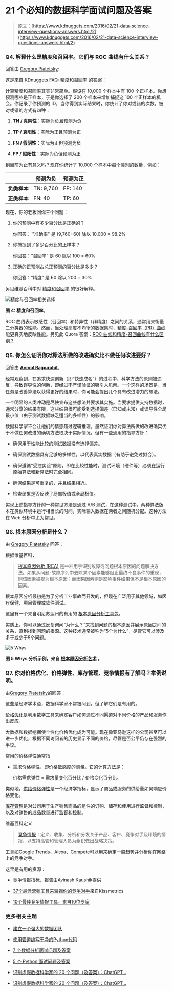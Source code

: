# 21 个必知的数据科学面试问题及答案

> 原文：[https://www.kdnuggets.com/2016/02/21-data-science-interview-questions-answers.html/2](https://www.kdnuggets.com/2016/02/21-data-science-interview-questions-answers.html/2)

### Q4. 解释什么是精度和召回率。它们与 ROC 曲线有什么关系？

回答由 [Gregory Piatetsky](/author/gregory-piatetsky):

这是来自 [KDnuggets FAQ: 精度和召回率](/faq/precision-recall.html) 的答案：

计算精度和召回率其实非常简单。假设在 10,000 个样本中有 100 个正样本。你想预测哪些是正样本，于是你选择了 200 个样本来增加捕捉这 100 个正样本的机会。你记录了你预测的 ID，当你得到实际结果时，你统计了你对或错的次数。被对或错的方式有四种：

1.  **TN / 真阴性**：实际为负且预测为负

1.  **TP / 真阳性**：实际为正且预测为正

1.  **FN / 假阴性**：实际为正但预测为负

1.  **FP / 假阳性**：实际为负但预测为正

到目前为止有意义吗？现在你统计了 10,000 个样本中每个类别的数量，例如：

|  | **预测为负** | **预测为正** |
| --- | --- | --- |
| **负类样本** | TN: 9,760 | FP: 140 |
| **正类样本** | FN: 40 | TP: 60 |

现在，你的老板问你三个问题：

1.  你的预测中有多少百分比是正确的？

    你回答： "准确率" 是 (9,760+60) 除以 10,000 = 98.2%

1.  你捕捉到了多少百分比的正样本？

    你回答：“召回率” 是 60 除以 100 = 60%

1.  正确的正预测占总正预测的百分比是多少？

    你回答：“精度” 是 60 除以 200 = 30%

另见维基百科中对 [精度和召回率](https://en.wikipedia.org/wiki/Precision_and_recall) 的很好解释。

![精度与召回率相关选择](../Images/2d63c51828509ac94e46484f2610e6c2.png)

**图 4: 精度和召回率**。

ROC 曲线表示敏感性（召回率）和特异性（非精度）之间的关系，通常用来衡量二分类器的性能。然而，当处理高度不均衡的数据集时，[精度-召回率（PR）曲线](http://pages.cs.wisc.edu/~jdavis/davisgoadrichcamera2.pdf)能更真实地反映性能。另见此 Quora 答案：[ROC 曲线和精度-召回曲线有什么区别？](https://www.quora.com/What-is-the-difference-between-a-ROC-curve-and-a-precision-recall-curve-When-should-I-use-each)

### Q5. 你怎么证明你对算法所做的改进确实比不做任何改进要好？

回答由 [**Anmol Rajpurohit**.](/author/anmol-rajpurohit)

经常观察到，在追求快速创新（即“快速成名”）的过程中，科学方法的原则被违反，导致误导性的创新，即经过不严谨验证的吸引人见解。一个这样的场景是，当任务是改善算法以获得更好的结果时，你可能会提出几个具有改进潜力的想法。

一个明显的人类冲动是尽快宣布这些想法并要求其实施。当要求提供支持数据时，通常分享的结果有限，这些结果很可能受到选择偏差（已知或未知）或误导性全局最小值（由于测试数据缺乏适当的多样性）的影响。

数据科学家不会让他们的情感超过逻辑推理。虽然证明你对算法所做的改进确实优于不做任何改进的确切方法取决于实际情况，但有一些通用的指导方针：

+   确保用于性能比较的测试数据没有选择偏差。

+   确保测试数据具有足够的多样性，以代表真实数据（有助于避免过拟合）。

+   确保遵循“受控实验”原则，即在比较性能时，测试环境（硬件等）必须在运行原始算法和新算法时完全相同。

+   确保结果是可重复的，并且结果相近。

+   检查结果是否反映了局部极值或全局极值。

实现上述指导方针的一种常见方法是通过 A/B 测试，在这种测试中，两种算法版本在类似环境中运行相当长的时间，实际输入数据在两者之间随机分配。这种方法在 Web 分析中尤为常见。

### Q6. 根本原因分析是什么？

由 [Gregory Piatetsky](/author/gregory-piatetsky) 回答：

根据维基百科，

> [根本原因分析 (RCA)](https://en.wikipedia.org/wiki/Root_cause_analysis) 是一种用于识别故障或问题根本原因的问题解决方法。如果从问题-故障序列中去除某个因素能够阻止最终不良事件的重现，则该因素被视为根本原因；而因果因素则是影响事件结果但不是根本原因的因素。

根本原因分析最初是为了分析工业事故而开发的，但现在广泛用于其他领域，如医疗保健、项目管理或软件测试。

这里有一个来自明尼苏达州的有用的 [根本原因分析工具包](http://www.health.state.mn.us/patientsafety/toolkit/)。

实质上，你可以通过反复询问“为什么？”来找到问题的根本原因并展示原因之间的关系，直到找到问题的根源。这种技术通常被称为“5个为什么”，尽管它可以涉及多于或少于5个问题。

![5 Whys](../Images/4acc58e7ea72ac641ad9a044ed8b7408.png)

**图 5 Whys 分析示例，来自 [根本原因分析艺术](http://asq.org/quality-progress/2015/02/back-to-basics/the-art-of-root-cause-analysis.html) 。**

### Q7. 你对价格优化、价格弹性、库存管理、竞争情报有了解吗？举例说明。

由[Gregory Piatetsky](/author/gregory-piatetsky)的回答：

这些是经济学术语，数据科学家不常被问到，但了解它们是有用的。

[价格优化](https://en.wikipedia.org/wiki/Price_optimization)是利用数学工具来确定客户如何通过不同渠道对不同价格的产品和服务作出反应。

大数据和数据挖掘使个性化价格优化成为可能。现在像亚马逊这样的公司甚至可以进一步优化，根据不同访问者的历史显示不同的价格，尽管是否公平仍存在强烈的争议。

常用的价格弹性通常指

+   [需求价格弹性](https://en.wikipedia.org/wiki/Price_elasticity_of_demand)，即价格敏感度的测量。它的计算方法是：

    价格需求弹性 = 需求量变化百分比 / 价格变化百分比。

类似地，[供给价格弹性](https://en.wikipedia.org/wiki/Price_elasticity_of_supply)是一个经济学指标，显示了商品或服务的供给量如何响应价格变化。

[库存管理](http://www.investopedia.com/terms/i/inventory-management.asp)是对公司用于生产销售商品的组件的订购、储存和使用进行监督和控制，以及对销售的成品数量进行监督和控制。

维基百科定义

> [竞争情报](https://en.wikipedia.org/wiki/Competitive_intelligence)：定义、收集、分析和分发关于产品、客户、竞争对手及环境的情报，以支持高管和管理人员为组织做出战略决策。

工具如Google Trends、Alexa、Compete可以用来确定一般趋势并分析你在网络上的竞争对手。

这里是有用的资源：

+   [竞争情报指标、报告](http://www.kaushik.net/avinash/competitive-intelligence-analysis-tools-metrics-reports-techniques/)由Avinash Kaushik提供

+   [37个最佳营销工具来监视你的竞争对手](https://blog.kissmetrics.com/james-bond-of-the-web/)来自Kissmetrics

+   [10个最佳竞争情报工具，来自10位专家](http://barnraisersllc.com/2014/10/10-best-competitive-intelligence-tools-10-experts/)

### 更多相关主题

+   [建立一个强大的数据团队](https://www.kdnuggets.com/2021/12/build-solid-data-team.html)

+   [使用管道编写干净的Python代码](https://www.kdnuggets.com/2021/12/write-clean-python-code-pipes.html)

+   [7 个数据分析面试问题及答案](https://www.kdnuggets.com/2022/09/7-data-analytics-interview-questions-answers.html)

+   [5 个 Python 面试问题及答案](https://www.kdnuggets.com/2022/09/5-python-interview-questions-answers.html)

+   [识别虚假数据科学家的 20 个问题（及答案）：ChatGPT…](https://www.kdnuggets.com/2023/01/20-questions-detect-fake-data-scientists-chatgpt-1.html)

+   [识别虚假数据科学家的 20 个问题（及答案）：ChatGPT…](https://www.kdnuggets.com/2023/02/20-questions-detect-fake-data-scientists-chatgpt-2.html)
